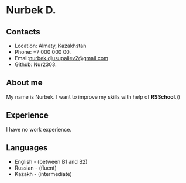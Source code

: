# Nurbek D.

## Contacts
  * Location: Almaty, Kazakhstan
  * Phone: +7 000 000 00.
  * Email:nurbek.djusupaliev2@gmail.com
  * Github: Nur2303.

## About me
  My name is Nurbek. I want to improve my skills with help of **RSSchool**.)) 


## Experience
I have no work experience.

## Languages

* English - (between B1 and B2)
* Russian - (fluent)
* Kazakh - (intermediate)
